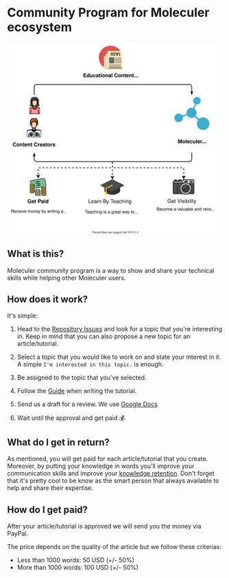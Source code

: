 # Community Program for Moleculer ecosystem

![Communication Overview diagram](assets/moleculer-education.svg)

## What is this?

Moleculer community program is a way to show and share your technical skills while helping other Moleculer users.

## How does it work?

It's simple:

1. Head to the [Repository Issues](https://github.com/moleculerjs/educational-content/issues) and look for a topic that you're interesting in. Keep in mind that you can also propose a new topic for an article/tutorial.

2. Select a topic that you would like to work on and state your interest in it. A simple `I'm interested in this topic.` is enough.

3. Be assigned to the topic that you've selected.

4. Follow the [Guide](.github/ISSUE_TEMPLATE/writing-an-article.md) when writing the tutorial.

5. Send us a draft for a review. We use [Google Docs](https://docs.google.com/)

6. Wait until the approval and get paid :moneybag:

## What do I get in return?

As mentioned, you will get paid for each article/tutorial that you create. Moreover, by putting your knowledge in words you'll improve your communication skills and improve your [knowledge retention](https://en.wikipedia.org/wiki/Learning_pyramid). Don't forget that it's pretty cool to be know as the smart person that always available to help and share their expertise.

## How do I get paid? 
After your article/tutorial is approved we will send you the money via PayPal.

The price depends on the quality of the article but we follow these criterias:
- Less than 1000 words: 50 USD (+/- 50%)
- More than 1000 words: 100 USD (+/- 50%)

